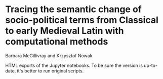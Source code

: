 # Tracing the semantic change of socio-political terms from Classical to early Medieval Latin with computational methods
Barbara McGillivray and Krzysztof Nowak

HTML exports of the Jupyter notebooks. To be sure the version is up-to-date, it's better to run original scripts.
